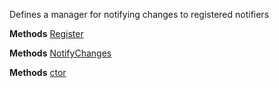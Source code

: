 Defines a manager for notifying changes to registered notifiers

**Methods**
[Register](Bifrost.Events.IEventStoreChangeManager.Register)


**Methods**
[NotifyChanges](Bifrost.Events.IEventStoreChangeManager.NotifyChanges)


**Methods**
[ctor](Bifrost.Events.EventStoreChangeManager.ctor)
